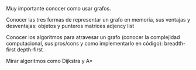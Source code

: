 Muy importante conocer como usar grafos.

Conocer las tres formas de representar un grafo en memoria, sus ventajas y desventajas:
 objetos y punteros
 matrices
 adjency list

Conocer los algoritmos para atravesar un grafo (conocer la complejidad computacional, sus pros/cons y como implementarlo en código):
 breadth-first
 depth-first

Mirar algoritmos como Dijkstra y A*
